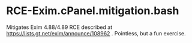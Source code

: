 # RCE-Exim.cPanel.mitigation.bash
Mitigates Exim 4.88/4.89 RCE described at https://lists.gt.net/exim/announce/108962 . Pointless, but a fun exercise.
